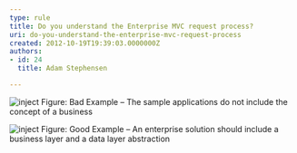 ```yaml
---
type: rule
title: Do you understand the Enterprise MVC request process?
uri: do-you-understand-the-enterprise-mvc-request-process
created: 2012-10-19T19:39:03.0000000Z
authors:
- id: 24
  title: Adam Stephensen

---
```




<span class='intro'> <img class="ms-rteCustom-ImageArea" src="/SoftwareDevelopment/RulesToBetterMVC/PublishingImages/request-process-bad.jpg" alt="inject" />
<span class="ms-rteCustom-FigureBad">Figure&#58; Bad Example – The sample applications  do not include the concept of a business </span>

<img class="ms-rteCustom-ImageArea" src="/SoftwareDevelopment/RulesToBetterMVC/PublishingImages/request-process-good.jpg" alt="inject" />
<span class="ms-rteCustom-FigureGood">Figure&#58; Good Example – An enterprise solution should include a business layer and a data layer abstraction</span>

 </span>




